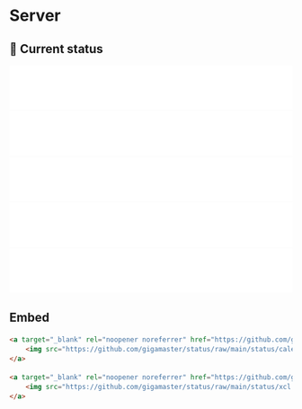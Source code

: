 # Server



## 🚥 Current status

<!-- <downtime-status> -->
![Calepin](/status/calepin.de-443.svg)
![XCL Freecluster](/status/xcl.freecluster.eu-443.svg)
![Atelier Media](/status/sites.google.com-view-ateliermedia--443.svg)
![Google DNS](/status/8.8.8.8-53.svg)
![Unavailable website](/status/unavailable.website.com-443.svg)
<!-- <downtime-status/> -->

## Embed

```html
<a target="_blank" rel="noopener noreferrer" href="https://github.com/gigamaster/status/blob/main/status/calepin.de-443.svg">
    <img src="https://github.com/gigamaster/status/raw/main/status/calepin.de-443.svg" alt="Calepin" style="max-width: 100%;">
</a>

<a target="_blank" rel="noopener noreferrer" href="https://github.com/gigamaster/status/blob/main/status/xcl.freecluster.eu-443.svg">
    <img src="https://github.com/gigamaster/status/raw/main/status/xcl.freecluster.eu-443.svg" alt="XCL Freecluster" style="max-width: 100%;">
</a>
```